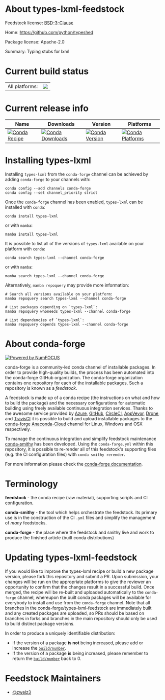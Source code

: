 About types-lxml-feedstock
==========================

Feedstock license: [BSD-3-Clause](https://github.com/conda-forge/types-lxml-feedstock/blob/main/LICENSE.txt)

Home: https://github.com/python/typeshed

Package license: Apache-2.0

Summary: Typing stubs for lxml

Current build status
====================


<table><tr><td>All platforms:</td>
    <td>
      <a href="https://dev.azure.com/conda-forge/feedstock-builds/_build/latest?definitionId=20696&branchName=main">
        <img src="https://dev.azure.com/conda-forge/feedstock-builds/_apis/build/status/types-lxml-feedstock?branchName=main">
      </a>
    </td>
  </tr>
</table>

Current release info
====================

| Name | Downloads | Version | Platforms |
| --- | --- | --- | --- |
| [![Conda Recipe](https://img.shields.io/badge/recipe-types--lxml-green.svg)](https://anaconda.org/conda-forge/types-lxml) | [![Conda Downloads](https://img.shields.io/conda/dn/conda-forge/types-lxml.svg)](https://anaconda.org/conda-forge/types-lxml) | [![Conda Version](https://img.shields.io/conda/vn/conda-forge/types-lxml.svg)](https://anaconda.org/conda-forge/types-lxml) | [![Conda Platforms](https://img.shields.io/conda/pn/conda-forge/types-lxml.svg)](https://anaconda.org/conda-forge/types-lxml) |

Installing types-lxml
=====================

Installing `types-lxml` from the `conda-forge` channel can be achieved by adding `conda-forge` to your channels with:

```
conda config --add channels conda-forge
conda config --set channel_priority strict
```

Once the `conda-forge` channel has been enabled, `types-lxml` can be installed with `conda`:

```
conda install types-lxml
```

or with `mamba`:

```
mamba install types-lxml
```

It is possible to list all of the versions of `types-lxml` available on your platform with `conda`:

```
conda search types-lxml --channel conda-forge
```

or with `mamba`:

```
mamba search types-lxml --channel conda-forge
```

Alternatively, `mamba repoquery` may provide more information:

```
# Search all versions available on your platform:
mamba repoquery search types-lxml --channel conda-forge

# List packages depending on `types-lxml`:
mamba repoquery whoneeds types-lxml --channel conda-forge

# List dependencies of `types-lxml`:
mamba repoquery depends types-lxml --channel conda-forge
```


About conda-forge
=================

[![Powered by
NumFOCUS](https://img.shields.io/badge/powered%20by-NumFOCUS-orange.svg?style=flat&colorA=E1523D&colorB=007D8A)](https://numfocus.org)

conda-forge is a community-led conda channel of installable packages.
In order to provide high-quality builds, the process has been automated into the
conda-forge GitHub organization. The conda-forge organization contains one repository
for each of the installable packages. Such a repository is known as a *feedstock*.

A feedstock is made up of a conda recipe (the instructions on what and how to build
the package) and the necessary configurations for automatic building using freely
available continuous integration services. Thanks to the awesome service provided by
[Azure](https://azure.microsoft.com/en-us/services/devops/), [GitHub](https://github.com/),
[CircleCI](https://circleci.com/), [AppVeyor](https://www.appveyor.com/),
[Drone](https://cloud.drone.io/welcome), and [TravisCI](https://travis-ci.com/)
it is possible to build and upload installable packages to the
[conda-forge](https://anaconda.org/conda-forge) [Anaconda-Cloud](https://anaconda.org/)
channel for Linux, Windows and OSX respectively.

To manage the continuous integration and simplify feedstock maintenance
[conda-smithy](https://github.com/conda-forge/conda-smithy) has been developed.
Using the ``conda-forge.yml`` within this repository, it is possible to re-render all of
this feedstock's supporting files (e.g. the CI configuration files) with ``conda smithy rerender``.

For more information please check the [conda-forge documentation](https://conda-forge.org/docs/).

Terminology
===========

**feedstock** - the conda recipe (raw material), supporting scripts and CI configuration.

**conda-smithy** - the tool which helps orchestrate the feedstock.
                   Its primary use is in the construction of the CI ``.yml`` files
                   and simplify the management of *many* feedstocks.

**conda-forge** - the place where the feedstock and smithy live and work to
                  produce the finished article (built conda distributions)


Updating types-lxml-feedstock
=============================

If you would like to improve the types-lxml recipe or build a new
package version, please fork this repository and submit a PR. Upon submission,
your changes will be run on the appropriate platforms to give the reviewer an
opportunity to confirm that the changes result in a successful build. Once
merged, the recipe will be re-built and uploaded automatically to the
`conda-forge` channel, whereupon the built conda packages will be available for
everybody to install and use from the `conda-forge` channel.
Note that all branches in the conda-forge/types-lxml-feedstock are
immediately built and any created packages are uploaded, so PRs should be based
on branches in forks and branches in the main repository should only be used to
build distinct package versions.

In order to produce a uniquely identifiable distribution:
 * If the version of a package **is not** being increased, please add or increase
   the [``build/number``](https://docs.conda.io/projects/conda-build/en/latest/resources/define-metadata.html#build-number-and-string).
 * If the version of a package **is** being increased, please remember to return
   the [``build/number``](https://docs.conda.io/projects/conda-build/en/latest/resources/define-metadata.html#build-number-and-string)
   back to 0.

Feedstock Maintainers
=====================

* [@zwelz3](https://github.com/zwelz3/)

